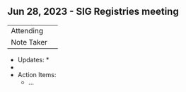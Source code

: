 ## Jun 28, 2023 - SIG Registries meeting

|          |      | 
| -------- | -------- |
| Attending  | 
| Note Taker | 

* Updates:
    * 
* 
* Action Items:
    * ...
